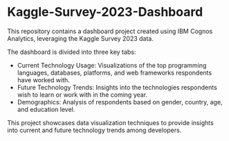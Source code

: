 # Kaggle-Survey-2023-Dashboard
This repository contains a dashboard project created using IBM Cognos Analytics, leveraging the Kaggle Survey 2023 data. 

The dashboard is divided into three key tabs:
- Current Technology Usage: Visualizations of the top programming languages, databases, platforms, and web frameworks respondents have worked with.
- Future Technology Trends: Insights into the technologies respondents wish to learn or work with in the coming year.
- Demographics: Analysis of respondents based on gender, country, age, and education level.
    
This project showcases data visualization techniques to provide insights into current and future technology trends among developers.
